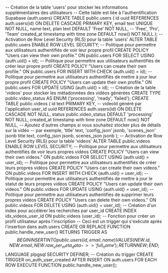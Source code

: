 -- Création de la table 'users' pour stocker les informations supplémentaires des utilisateurs
-- Cette table est liée à l'authentification Supabase (auth.users)
CREATE TABLE public.users (
  id uuid REFERENCES auth.users(id) ON DELETE CASCADE PRIMARY KEY,
  email text UNIQUE NOT NULL,
  name text,
  plan text DEFAULT 'Free' NOT NULL, -- 'Free', 'Pro', 'Team'
  created_at timestamp with time zone DEFAULT now() NOT NULL
);
-- Activation de Row Level Security (RLS) pour la table 'users'
ALTER TABLE public.users ENABLE ROW LEVEL SECURITY;
-- Politique pour permettre aux utilisateurs authentifiés de voir leur propre profil
CREATE POLICY "Users can view their own profile." ON public.users
  FOR SELECT USING (auth.uid() = id);
-- Politique pour permettre aux utilisateurs authentifiés de créer leur propre profil
CREATE POLICY "Users can create their own profile." ON public.users
  FOR INSERT WITH CHECK (auth.uid() = id);
-- Politique pour permettre aux utilisateurs authentifiés de mettre à jour leur propre profil
CREATE POLICY "Users can update their own profile." ON public.users
  FOR UPDATE USING (auth.uid() = id);
-- Création de la table 'videos' pour stocker les métadonnées des vidéos générées
CREATE TYPE public.video_status AS ENUM ('processing', 'ready', 'failed');
CREATE TABLE public.videos (
  id text PRIMARY KEY, -- videoId généré par l'application
  user_id uuid REFERENCES auth.users(id) ON DELETE CASCADE NOT NULL,
  status public.video_status DEFAULT 'processing' NOT NULL,
  created_at timestamp with time zone DEFAULT now() NOT NULL,
  -- Ajoutez d'autres champs si vous souhaitez stocker plus de détails sur la vidéo
  -- par exemple, 'title' text, 'config_json' jsonb, 'scenes_json' jsonb
  title text,
  config_json jsonb,
  scenes_json jsonb
);
-- Activation de Row Level Security (RLS) pour la table 'videos'
ALTER TABLE public.videos ENABLE ROW LEVEL SECURITY;
-- Politique pour permettre aux utilisateurs authentifiés de voir leurs propres vidéos
CREATE POLICY "Users can view their own videos." ON public.videos
  FOR SELECT USING (auth.uid() = user_id);
-- Politique pour permettre aux utilisateurs authentifiés de créer leurs propres vidéos
CREATE POLICY "Users can create their own videos." ON public.videos
  FOR INSERT WITH CHECK (auth.uid() = user_id);
-- Politique pour permettre aux utilisateurs authentifiés de mettre à jour le statut de leurs propres vidéos
CREATE POLICY "Users can update their own videos." ON public.videos
  FOR UPDATE USING (auth.uid() = user_id);
-- Politique pour permettre aux utilisateurs authentifiés de supprimer leurs propres vidéos
CREATE POLICY "Users can delete their own videos." ON public.videos
  FOR DELETE USING (auth.uid() = user_id);
-- Création d'un index pour accélérer les recherches par user_id
CREATE INDEX idx_videos_user_id ON public.videos (user_id);
-- Fonction pour créer un profil utilisateur après l'inscription
-- Ceci est un trigger qui s'exécute après l'insertion dans auth.users
CREATE OR REPLACE FUNCTION public.handle_new_user()
RETURNS TRIGGER AS $$
BEGIN
  INSERT INTO public.users (id, email, name)
  VALUES (NEW.id, NEW.email, NEW.raw_user_meta_data->>'full_name');
  RETURN NEW;
END;
$$ LANGUAGE plpgsql SECURITY DEFINER;
-- Création du trigger
CREATE TRIGGER on_auth_user_created
  AFTER INSERT ON auth.users
  FOR EACH ROW EXECUTE FUNCTION public.handle_new_user();